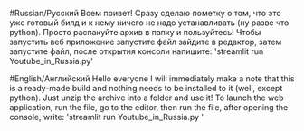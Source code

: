#Russian/Русский
Всем привет! Сразу сделаю пометку о том, что это уже готовый билд и к нему ничего не надо устанавливать (ну разве что python). 
Просто распакуйте архив в папку и пользуйтесь! Чтобы запустить веб приложение запустите файл зайдите в редактор, затем запустите файл, после открытия консоли напишите: 'streamlit run Youtube_in_Russia.py'

#English/Английский
Hello everyone I will immediately make a note that this is a ready-made build and nothing needs to be installed to it (well, except python). 
Just unzip the archive into a folder and use it! To launch the web application, run the file, go to the editor, then run the file, after opening the console, write: 'streamlit run Youtube_in_Russia.py '
